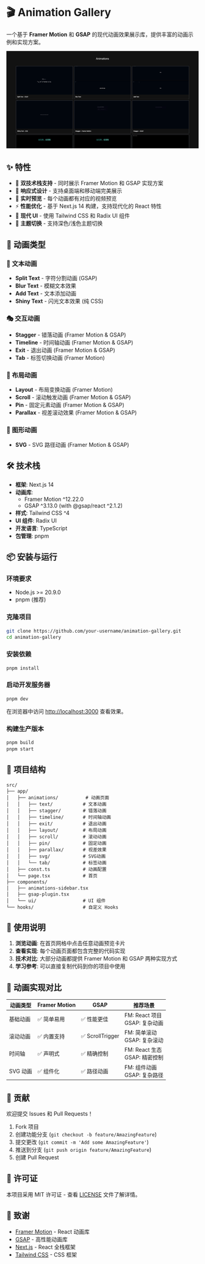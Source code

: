 # 🎬 Animation Gallery

一个基于 **Framer Motion** 和 **GSAP** 的现代动画效果展示库，提供丰富的动画示例和实现方案。

![screenshot](/public/screenshot.png)

## ✨ 特性

- 🎯 **双技术栈支持** - 同时展示 Framer Motion 和 GSAP 实现方案
- 📱 **响应式设计** - 支持桌面端和移动端完美展示
- 🎥 **实时预览** - 每个动画都有对应的视频预览
- ⚡ **性能优化** - 基于 Next.js 14 构建，支持现代化的 React 特性
- 🎨 **现代 UI** - 使用 Tailwind CSS 和 Radix UI 组件
- 🌙 **主题切换** - 支持深色/浅色主题切换

## 🚀 动画类型

### 📝 文本动画

- **Split Text** - 字符分割动画 (GSAP)
- **Blur Text** - 模糊文本效果
- **Add Text** - 文本添加动画
- **Shiny Text** - 闪光文本效果 (纯 CSS)

### 🎭 交互动画

- **Stagger** - 错落动画 (Framer Motion & GSAP)
- **Timeline** - 时间轴动画 (Framer Motion & GSAP)
- **Exit** - 退出动画 (Framer Motion & GSAP)
- **Tab** - 标签切换动画 (Framer Motion)

### 📐 布局动画

- **Layout** - 布局变换动画 (Framer Motion)
- **Scroll** - 滚动触发动画 (Framer Motion & GSAP)
- **Pin** - 固定元素动画 (Framer Motion & GSAP)
- **Parallax** - 视差滚动效果 (Framer Motion & GSAP)

### 🎨 图形动画

- **SVG** - SVG 路径动画 (Framer Motion & GSAP)

## 🛠️ 技术栈

- **框架**: Next.js 14
- **动画库**:
  - Framer Motion ^12.22.0
  - GSAP ^3.13.0 (with @gsap/react ^2.1.2)
- **样式**: Tailwind CSS ^4
- **UI 组件**: Radix UI
- **开发语言**: TypeScript
- **包管理**: pnpm

## 📦 安装与运行

### 环境要求

- Node.js >= 20.9.0
- pnpm (推荐)

### 克隆项目

```bash
git clone https://github.com/your-username/animation-gallery.git
cd animation-gallery
```

### 安装依赖

```bash
pnpm install
```

### 启动开发服务器

```bash
pnpm dev
```

在浏览器中访问 [http://localhost:3000](http://localhost:3000) 查看效果。

### 构建生产版本

```bash
pnpm build
pnpm start
```

## 📁 项目结构

```
src/
├── app/
│   ├── animations/          # 动画页面
│   │   ├── text/           # 文本动画
│   │   ├── stagger/        # 错落动画
│   │   ├── timeline/       # 时间轴动画
│   │   ├── exit/           # 退出动画
│   │   ├── layout/         # 布局动画
│   │   ├── scroll/         # 滚动动画
│   │   ├── pin/            # 固定动画
│   │   ├── parallax/       # 视差效果
│   │   ├── svg/            # SVG动画
│   │   └── tab/            # 标签动画
│   ├── const.ts            # 动画配置
│   └── page.tsx            # 首页
├── components/
│   ├── animations-sidebar.tsx
│   ├── gsap-plugin.tsx
│   └── ui/                 # UI 组件
└── hooks/                  # 自定义 Hooks
```

## 🎯 使用说明

1. **浏览动画**: 在首页网格中点击任意动画预览卡片
2. **查看实现**: 每个动画页面都包含完整的代码实现
3. **技术对比**: 大部分动画都提供 Framer Motion 和 GSAP 两种实现方式
4. **学习参考**: 可以直接复制代码到你的项目中使用

## 📖 动画实现对比

| 动画类型 | Framer Motion | GSAP             | 推荐场景                         |
| -------- | ------------- | ---------------- | -------------------------------- |
| 基础动画 | ✅ 简单易用   | ✅ 性能更佳      | FM: React 项目<br>GSAP: 复杂动画 |
| 滚动动画 | ✅ 内置支持   | ✅ ScrollTrigger | FM: 简单滚动<br>GSAP: 复杂滚动   |
| 时间轴   | ✅ 声明式     | ✅ 精确控制      | FM: React 生态<br>GSAP: 精密控制 |
| SVG 动画 | ✅ 组件化     | ✅ 路径动画      | FM: 组件动画<br>GSAP: 复杂路径   |

## 🤝 贡献

欢迎提交 Issues 和 Pull Requests！

1. Fork 项目
2. 创建功能分支 (`git checkout -b feature/AmazingFeature`)
3. 提交更改 (`git commit -m 'Add some AmazingFeature'`)
4. 推送到分支 (`git push origin feature/AmazingFeature`)
5. 创建 Pull Request

## 📄 许可证

本项目采用 MIT 许可证 - 查看 [LICENSE](LICENSE) 文件了解详情。

## 🙏 致谢

- [Framer Motion](https://www.framer.com/motion/) - React 动画库
- [GSAP](https://greensock.com/gsap/) - 高性能动画库
- [Next.js](https://nextjs.org/) - React 全栈框架
- [Tailwind CSS](https://tailwindcss.com/) - CSS 框架
